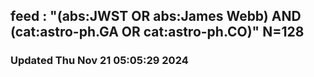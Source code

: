 ## feed : "(abs:JWST OR abs:James Webb) AND (cat:astro-ph.GA OR cat:astro-ph.CO)" N=128
### Updated Thu Nov 21 05:05:29 2024

